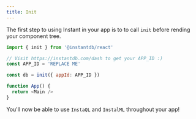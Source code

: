 ```yaml
---
title: Init
---
```


The first step to using Instant in your app is to to call `init` before rending your component tree.

```javascript
import { init } from '@instantdb/react'

// Visit https://instantdb.com/dash to get your APP_ID :)
const APP_ID = 'REPLACE ME'

const db = init({ appId: APP_ID })

function App() {
  return <Main />
}
```

You'll now be able to use `InstaQL` and `InstalML` throughout your app!
